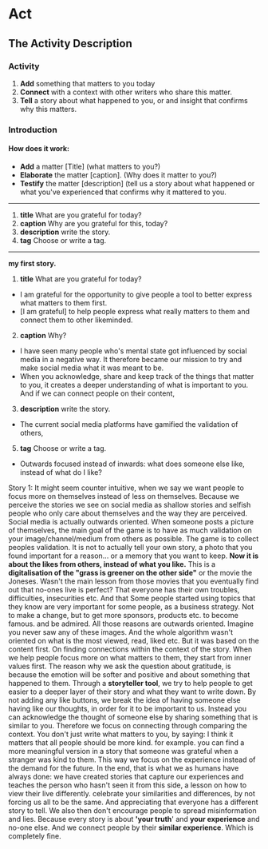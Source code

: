 # Act

## The Activity Description

### Activity

1. **Add** something that matters to you today
2. **Connect** with a context with other writers who share this matter.
3. **Tell** a story about what happened to you, or and insight that confirms why this matters.

### Introduction


#### How does it work:
- **Add** a matter [Title] (what matters to you?)
- **Elaborate** the matter [caption]. (Why does it matter to you?)
- **Testify** the matter [description] (tell us a story about what happened or what you've experienced that confirms why it mattered to you.

---
1. **title** What are you grateful for today?
2. **caption** Why are you grateful for this, today?
3. **description** write the story.
4. **tag** Choose or write a tag.

----

**my first story.**
1. **title** What are you grateful for today?
-  I am grateful for the opportunity to give people a tool to better express what matters to them first.
- [I am grateful] to help people express what really matters to them and connect them to other likeminded.

2. **caption** Why?
- I have seen many people who's mental state got influenced by social media in a negative way.  It therefore became our mission to try and make social media what it was meant to be.
- When you acknowledge, share and keep track of the things that matter to you, it creates a deeper understanding of what is important to you. And if we can connect people on their content, 



3. **description** write the story.
- The current social media platforms have gamified the validation of others,



5. **tag** Choose or write a tag.


- Outwards focused instead of inwards: what does someone else like, instead of what do I like?

Story 1:
It might seem counter intuitive, when we say we want people to focus more on themselves instead of less on themselves.
Because we perceive the stories we see on social media as shallow stories and selfish people who only care about themselves and the way they are perceived.
Social media is actually outwards oriented. When someone posts a picture of themselves, the main goal of the game is to have as much validation on your image/channel/medium from others as possible. The game is to collect peoples validation.
It is not to actually tell your own story, a photo that you found important for a reason... or a memory that you want to keep.
**Now it is about the likes from others, instead of what you like.**
This is a **digitalisation of the "grass is greener on the other side"** or the movie the Joneses.
Wasn't the main lesson from those movies that you eventually find out that no-ones live is perfect? That everyone has their own troubles, difficulties, insecurities etc. And that 
Some people started using topics that they know are very important for some people, as a business strategy. Not to make a change, but to get more sponsors, products etc. to become famous. and be admired. All those reasons are outwards oriented.
Imagine you never saw any of these images. And the whole algorithm wasn't oriented on what is the most viewed, read, liked etc. But it was based on the content first. On finding connections within the context of the story.
When we help people focus more on what matters to them, they start from inner values first. The reason why we ask the question about gratitude, is because the emotion will be softer and positive and about something that happened to them.
Through a **storyteller tool**, we try to help people to get easier to a deeper layer of their story and what they want to write down.
By not adding any like buttons, we break the idea of having someone else having like our thoughts, in order for it to be important to us. Instead you can acknowledge the thought of someone else by sharing something that is similar to you. Therefore we focus on connecting through comparing the context. 
You don't just write what matters to you, by saying: I think it matters that all people should be more kind. for example. 
you can find a more meaningful version in a story that someone was grateful when a stranger was kind to them. This way we focus on the experience instead of the demand for the future. In the end, that is what we as humans have always done: we have created stories that capture our experiences and teaches the person who hasn't seen it from this side, a lesson on how to view their live differently.
celebrate your similarities and differences, by not forcing us all to be the same. And appreciating that everyone has a different story to tell.
We also then don't encourage people to spread misinformation and lies. Because every story is about **'your truth**' and **your experience** and no-one else. And we connect people by their **similar experience**. Which is completely fine.
